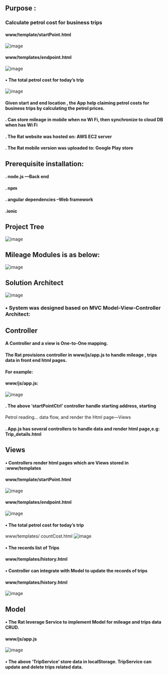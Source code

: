 ## Purpose :    
###  Calculate petrol cost for business trips

#### www/template/startPoint.html
![image](https://github.com/githubmave/Mobile-Mileage-Tracker/assets/8073738/74f8d075-30ef-48df-871a-9fa2c70c868f)


#### www/templates/endpoint.html
![image](https://github.com/githubmave/Mobile-Mileage-Tracker/assets/8073738/043b044f-2388-4ae4-9917-c97963fcaa1b)

#### •	The total petrol cost for today’s trip
![image](https://github.com/githubmave/Mobile-Mileage-Tracker/assets/8073738/8f24ec43-44ad-42e9-98db-5fcf3d99cf7d)

#### Given start and end location , the App help claiming petrol costs for business trips by calculating the petrol prices.

####	. Can store mileage in mobile when no Wi Fi, then synchronize to cloud DB when has Wi Fi
####	. The Rat website was hosted on:              AWS EC2 server
####	. The Rat mobile version was uploaded to:     Google Play store


	
## Prerequisite installation:
####	. node.js                           —Back end
####	. npm
####	. angular dependencies              –Web framework
####	.ionic   




##  Project Tree

![image](https://github.com/githubmave/Mobile-Mileage-Tracker/assets/8073738/b73094a3-01ef-42f6-bc7e-0ffd9c907f49)



## Mileage Modules is as below:


![image](https://github.com/githubmave/Mobile-Mileage-Tracker/assets/8073738/292d9c33-2e32-4484-8756-4df81a0b068f)








## Solution Architect


![image](https://github.com/githubmave/Mobile-Mileage-Tracker/assets/8073738/15aedf82-d68a-4f5c-b70a-0ab93c8bb4fa)



### •	System was designed based on MVC Model-View-Controller Architect: 







##  Controller


 
####   A Controller and a view is One-to-One mapping. 

####  The Rat provisions controller in www/js/app.js  to handle mileage , trips data in front end html pages. 
 
####  For example:





#### www/js/app.js: 


![image](https://github.com/githubmave/Mobile-Mileage-Tracker/assets/8073738/f75f19c0-7cd5-4d60-862f-7d37a285e98e)





####	. The above ‘startPointCtrl’ controller handle starting address, starting 
Petrol reading… data flow, and render the Html page—Views
 
####	.  App.js has several controllers to handle data and render html page,e.g: Trip_details.html






##      Views

#### •	Controllers render html pages which are Views stored in :www/templates

#### www/template/startPoint.html


![image](https://github.com/githubmave/Mobile-Mileage-Tracker/assets/8073738/3503e963-09fa-444d-886b-21894132b981)



#### www/templates/endpoint.html



![image](https://github.com/githubmave/Mobile-Mileage-Tracker/assets/8073738/57daa94a-7ec9-4a17-bab4-ff462855633d)




#### •	The total petrol cost for today’s trip
www/templates/ countCost.html
![image](https://github.com/githubmave/Mobile-Mileage-Tracker/assets/8073738/0b6b5f8c-e9c6-4f23-97a5-25815de3b70b)





#### •	The records list of Trips
#### www/templates/history.html



#### •	Controller can integrate with Model to update the records of trips


#### www/templates/history.html 


![image](https://github.com/githubmave/Mobile-Mileage-Tracker/assets/8073738/8d13dd80-9b98-42a9-941b-4dab0a49b3c0)








##      Model

#### •	The Rat leverage Service to implement Model for mileage and trips data CRUD.





#### www/js/app.js

![image](https://github.com/githubmave/Mobile-Mileage-Tracker/assets/8073738/e8a032cc-5002-42a4-81f6-04eb5d6d6885)



#### •	The above ‘TripService’ store data in localStorage. TripService can update and delete trips related data. 







